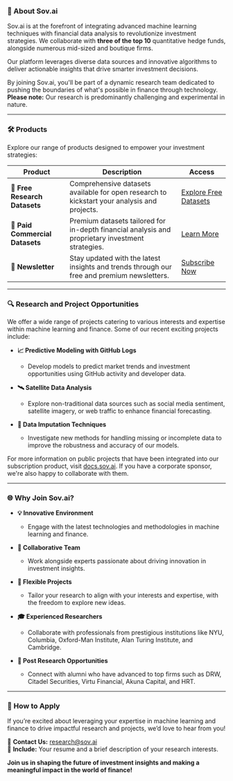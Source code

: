 ### 🚀 About Sov.ai

Sov.ai is at the forefront of integrating advanced machine learning techniques with financial data analysis to revolutionize investment strategies. We collaborate with **three of the top 10** quantitative hedge funds, alongside numerous mid-sized and boutique firms.

Our platform leverages diverse data sources and innovative algorithms to deliver actionable insights that drive smarter investment decisions.

By joining Sov.ai, you'll be part of a dynamic research team dedicated to pushing the boundaries of what's possible in finance through technology. **Please note:** Our research is predominantly challenging and experimental in nature.

---

### 🛠️ Products

Explore our range of products designed to empower your investment strategies:

| **Product**                      | **Description**                                                                                      | **Access**                                  |
|----------------------------------|------------------------------------------------------------------------------------------------------|---------------------------------------------|
| 📂 **Free Research Datasets**    | Comprehensive datasets available for open research to kickstart your analysis and projects.         | [Explore Free Datasets](https://github.com/sovai-research/open-investment-datasets) |
| 💼 **Paid Commercial Datasets**  | Premium datasets tailored for in-depth financial analysis and proprietary investment strategies.    | [Learn More](https://docs.sov.ai)           |
| 📰 **Newsletter**                | Stay updated with the latest insights and trends through our free and premium newsletters.           | [Subscribe Now](https://blog.sov.ai/)       |

---

### 🔍 Research and Project Opportunities

We offer a wide range of projects catering to various interests and expertise within machine learning and finance. Some of our recent exciting projects include:

- **📈 Predictive Modeling with GitHub Logs**
  - Develop models to predict market trends and investment opportunities using GitHub activity and developer data.
  
- **🛰️ Satellite Data Analysis**
  - Explore non-traditional data sources such as social media sentiment, satellite imagery, or web traffic to enhance financial forecasting.
  
- **🔄 Data Imputation Techniques**
  - Investigate new methods for handling missing or incomplete data to improve the robustness and accuracy of our models.

For more information on public projects that have been integrated into our subscription product, visit [docs.sov.ai](https://docs.sov.ai). If you have a corporate sponsor, we're also happy to collaborate with them.

---

### 🌐 Why Join Sov.ai?

- **💡 Innovative Environment**
  - Engage with the latest technologies and methodologies in machine learning and finance.
  
- **🤝 Collaborative Team**
  - Work alongside experts passionate about driving innovation in investment insights.
  
- **🎯 Flexible Projects**
  - Tailor your research to align with your interests and expertise, with the freedom to explore new ideas.
  
- **🎓 Experienced Researchers**
  - Collaborate with professionals from prestigious institutions like NYU, Columbia, Oxford-Man Institute, Alan Turing Institute, and Cambridge.
  
- **🚀 Post Research Opportunities**
  - Connect with alumni who have advanced to top firms such as DRW, Citadel Securities, Virtu Financial, Akuna Capital, and HRT.

---

### 🤝 How to Apply

If you’re excited about leveraging your expertise in machine learning and finance to drive impactful research and projects, we’d love to hear from you!

📧 **Contact Us:** [research@sov.ai](mailto:research@sov.ai)  
📄 **Include:** Your resume and a brief description of your research interests.

**Join us in shaping the future of investment insights and making a meaningful impact in the world of finance!**

